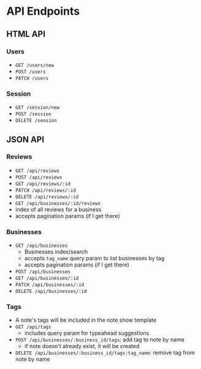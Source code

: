 # API Endpoints

## HTML API

### Users

- `GET /users/new`
- `POST /users`
- `PATCH /users`

### Session

- `GET /session/new`
- `POST /session`
- `DELETE /session`

## JSON API

### Reviews

- `GET /api/reviews`
- `POST /api/reviews`
- `GET /api/reviews/:id`
- `PATCH /api/reviews/:id`
- `DELETE /api/reviews/:id`
- `GET /api/businesses/:id/reviews`
- index of all reviews for a business
- accepts pagination params (if I get there)

### Businesses

- `GET /api/businesses`
  - Businesses index/search
  - accepts `tag_name` query param to list businesses by tag
  - accepts pagination params (if I get there)
- `POST /api/businesses`
- `GET /api/businesses/:id`
- `PATCH /api/businesses/:id`
- `DELETE /api/businesses/:id`


### Tags

- A note's tags will be included in the note show template
- `GET /api/tags`
  - includes query param for typeahead suggestions
- `POST /api/businesses/:business_id/tags`: add tag to note by name
  - if note doesn't already exist, it will be created
- `DELETE /api/businesses/:business_id/tags:tag_name`: remove tag from note by
  name
